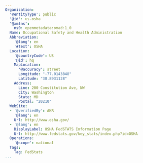```yaml
---
Organization:
  '@entityType': public
  '@id': us-osha
  '@xmlns':
    ns0: openmetadata:omad:1_0
  Name: Occupational Safety and Health Administration
  Abbreviation:
    '@lang': en
    '#text': OSHA
  Location:
    '@countryCode': US
    '@id': hq
    MapLocation:
      '@accuracy': street
      Longitude: "-77.0143848"
      Latitude: "38.8931128"
    Address:
      Line: 200 Constitution Ave, NW
      City: Washington
      State: MD
      Postal: "20210"
  WebSite:
  - '@verifiedBy': AKR
    '@lang': en
    Url: http://www.osha.gov/
  - '@lang': en
    DisplayLabel: OSHA FedSTATS Information Page
    Url: http://www.fedstats.gov/key_stats/index.php?id=OSHA
  Operations:
    '@scope': national
  Tags:
    Tag: FedStats
...
```

